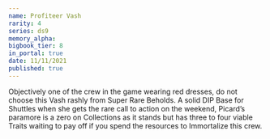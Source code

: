 ```yaml
---
name: Profiteer Vash
rarity: 4
series: ds9
memory_alpha:
bigbook_tier: 8
in_portal: true
date: 11/11/2021
published: true
---
```


Objectively one of the crew in the game wearing red dresses, do not choose this Vash rashly from Super Rare Beholds. A solid DIP Base for Shuttles when she gets the rare call to action on the weekend, Picard’s paramore is a zero on Collections as it stands but has three to four viable Traits waiting to pay off if you spend the resources to Immortalize this crew.
